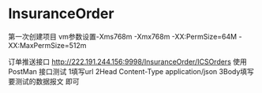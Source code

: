 # InsuranceOrder
第一次创建项目
vm参数设置-Xms768m -Xmx768m -XX:PermSize=64M -XX:MaxPermSize=512m 

订单推送接口 http://222.191.244.156:9998/InsuranceOrder/ICSOrders
使用PostMan 接口测试 1填写url 2Head Content-Type application/json  3Body填写要测试的数据报文 即可
 
